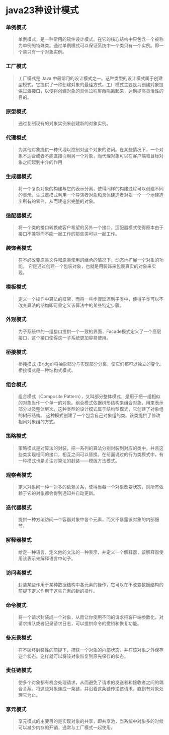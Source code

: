 # java23种设计模式

### 单例模式
>  单例模式，是一种常用的软件设计模式。在它的核心结构中只包含一个被称为单例的特殊类。通过单例模式可以保证系统中一个类只有一个实例。即一个类只有一个对象实例。

### 工厂模式
> 工厂模式是 Java 中最常用的设计模式之一。这种类型的设计模式属于创建型模式，它提供了一种创建对象的最佳方式。工厂模式主要是为创建对象提供过渡接口，以便将创建对象的具体过程屏蔽隔离起来，达到提高灵活性的目的。

### 原型模式
>  通过复制现有的对象实例来创建新的对象实例。

### 代理模式
>  为其他对象提供一种代理以控制对这个对象的访问。在某些情况下，一个对象不适合或者不能直接引用另一个对象，而代理对象可以在客户端和目标对象之间起到中介的作用

### 生成器模式
> 将一个复杂对象的构建与它的表示分离，使得同样的构建过程可以创建不同的表示。生成器模式利用一个导演者对象和具体建造者对象一个一个地建造出所有的零件，从而建造出完整的对象。

### 适配器模式
>将一个类的接口转换成客户希望的另外一个接口。适配器模式使得原本由于接口不兼容而不能一起工作的那些类可以一起工作。

### 装饰者模式
> 在不必改变原类文件和原类使用的继承的情况下，动态地扩展一个对象的功能。
> 它是通过创建一个包装对象，也就是用装饰来包裹真实的对象来实现。

### 模板模式
> 定义一个操作中算法的框架，而将一些步骤延迟到子类中，使得子类可以不改变算法的结构即可重定义该算法中的某些特定步骤。

### 外观模式
> 为子系统中的一组接口提供一个一致的界面，Facade模式定义了一个高层接口，这个接口使得这一子系统更加容易使用。

### 桥接模式
> 桥接模式 (Bridge)将抽象部分与实现部分分离，使它们都可以独立的变化。
桥接模式是一种结构式模式。

### 组合模式
> 组合模式（Composite Pattern），又叫部分整体模式，是用于把一组相似的对象当作一个单一的对象。组合模式依据树形结构来组合对象，用来表示部分以及整体层次。这种类型的设计模式属于结构型模式，它创建了对象组的树形结构。
这种模式创建了一个包含自己对象组的类。该类提供了修改相同对象组的方式。

### 策略模式
>  策略模式是对算法的封装，把一系列的算法分别封装到对应的类中，并且这些类实现相同的接口，相互之间可以替换。在前面说过的行为类模式中，有一种模式也是关注对算法的封装——模版方法模式。

### 观察者模式
> 定义对象间一种一对多的依赖关系，使得当每一个对象改变状态，则所有依赖于它的对象都会得到通知并自动更新。

### 迭代器模式
> 提供一种方法访问一个容器对象中各个元素，而又不暴露该对象的内部细节。

### 解释器模式
> 给定一种语言，定义他的文法的一种表示，并定义一个解释器，该解释器使用该表示来解释语言中句子。

### 访问者模式
> 封装某些作用于某种数据结构中各元素的操作，它可以在不改变数据结构的前提下定义作用于这些元素的新的操作。

### 命令模式
>将一个请求封装成一个对象，从而让你使用不同的请求把客户端参数化，对请求排队或者记录请求日志，可以提供命令的撤销和恢复功能。

### 备忘录模式
>在不破坏封装性的前提下，捕获一个对象的内部状态，并在该对象之外保存这个状态。这样就可以将该对象恢复到原先保存的状态。

### 责任链模式
>使多个对象都有机会处理请求，从而避免了请求的发送者和接收者之间的耦合关系。将这些对象连成一条链，并沿着这条链传递该请求，直到有对象处理它为止。

### 享元模式
> 享元模式的主要目的是实现对象的共享，即共享池，当系统中对象多的时候可以减少内存的开销，通常与工厂模式一起使用。